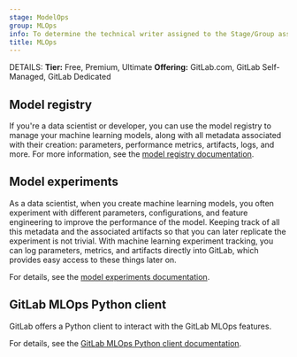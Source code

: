 ```yaml
---
stage: ModelOps
group: MLOps
info: To determine the technical writer assigned to the Stage/Group associated with this page, see https://handbook.gitlab.com/handbook/product/ux/technical-writing/#assignments
title: MLOps
---
```


DETAILS:
**Tier:** Free, Premium, Ultimate
**Offering:** GitLab.com, GitLab Self-Managed, GitLab Dedicated

## Model registry

If you're a data scientist or developer, you can use the model registry to manage your machine learning
models, along with all metadata associated with their creation: parameters, performance
metrics, artifacts, logs, and more. For more information, see the [model registry documentation](model_registry/index.md).

## Model experiments

As a data scientist, when you create machine learning models, you often experiment with different parameters, configurations, and feature
engineering to improve the performance of the model. Keeping track of all this metadata and the associated
artifacts so that you can later replicate the experiment is not trivial. With machine learning experiment
tracking, you can log parameters, metrics, and artifacts directly into GitLab, which provides easy access to these things later on.

For details, see the [model experiments documentation](experiment_tracking/index.md).

## GitLab MLOps Python client

GitLab offers a Python client to interact with the GitLab MLOps features.

For details, see the [GitLab MLOps Python client documentation](https://gitlab.com/gitlab-org/modelops/mlops/gitlab-mlops).
